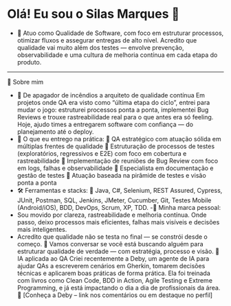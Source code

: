 # Olá! Eu sou o Silas Marques 👋

- 🔭 Atuo como Qualidade de Software, com foco em estruturar processos, otimizar fluxos e assegurar entregas de alto nível. Acredito que qualidade vai muito além dos testes — envolve prevenção, observabilidade e uma cultura de melhoria contínua em cada etapa do produto.
________________________________________________________________________________
📝 Sobre mim

- 🚀 De apagador de incêndios a arquiteto de qualidade contínua
Em projetos onde QA era visto como “última etapa do ciclo”, entrei para mudar o jogo: estruturei processos ponta a ponta, implementei Bug Reviews e trouxe rastreabilidade real para o que antes era só feeling.
Hoje, ajudo times a entregarem software com confiança — do planejamento até o deploy.
- 🧭 O que eu entrego na prática:
🔹 QA estratégico com atuação sólida em múltiplas frentes de qualidade
🔹 Estruturação de processos de testes (exploratórios, regressivos e E2E) com foco em cobertura e rastreabilidade
🔹 Implementação de reuniões de Bug Review com foco em logs, falhas e observabilidade
🔹 Especialista em documentação e gestão de testes
🔹 Atuação baseada na pirâmide de testes e visão ponta a ponta
- 🛠 Ferramentas e stacks:
📌 Java, C#, Selenium, REST Assured, Cypress, JUnit, Postman, SQL, Jenkins, JMeter, Cucumber, Git, Testes Mobile (Android/iOS), BDD, DevOps, Scrum, XP, TDD.
-🌱 Minha marca pessoal:
- Sou movido por clareza, rastreabilidade e melhoria contínua. Onde passo, deixo processos mais eficientes, falhas mais visíveis e decisões mais inteligentes.
- Acredito que qualidade não se testa no final — se constrói desde o começo.
💬 Vamos conversar se você está buscando alguém para estruturar qualidade de verdade — com estratégia, processo e visão.
🤖 IA aplicada ao QA
Criei recentemente a Deby, um agente de IA para ajudar QAs a escreverem cenários em Gherkin, tomarem decisões técnicas e aplicarem boas práticas de forma prática.
Ela foi treinada com livros como Clean Code, BDD in Action, Agile Testing e Extreme Programming, e já está impactando o dia a dia de profissionais da área.
🔗 [Conheça a Deby – link nos comentários ou em destaque no perfil]
